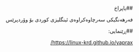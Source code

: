 <div dir="rtl">
##یاپراخ

فەرهەنگیکی سەرچاوەکراوەی ئینگلیزی کوردی بۆ وۆردپرێس

##ڕێنمایی:

https://linux-krd.github.io/yaprax/
</div>
